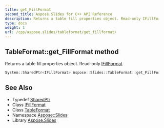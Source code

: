 ```yaml
---
title: get_FillFormat
second_title: Aspose.Slides for C++ API Reference
description: Returns a table fill properties object. Read-only IFillFormat.
type: docs
weight: 1
url: /cpp/aspose.slides/tableformat/get_fillformat/
---
```

## TableFormat::get_FillFormat method


Returns a table fill properties object. Read-only [IFillFormat](../../ifillformat/).

```cpp
System::SharedPtr<IFillFormat> Aspose::Slides::TableFormat::get_FillFormat() override
```

## See Also

* Typedef [SharedPtr](../../../system/sharedptr/)
* Class [IFillFormat](../../ifillformat/)
* Class [TableFormat](../)
* Namespace [Aspose::Slides](../../)
* Library [Aspose.Slides](../../../)
